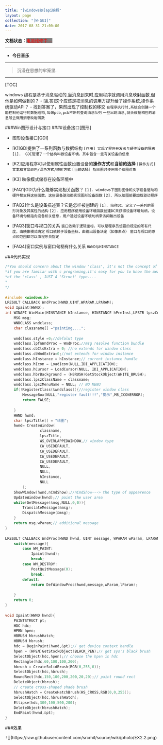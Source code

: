 ```yaml
---
title: "[windows纲]api编程"
layout: page
collection: "[W-GUI]"
date: 2017-08-31 21:00:00
---
```


**文档状态：**<a style="color:red;background-color:gray">电脑维修中....</a>

---
- **今日音乐**

---
> 沉浸在思想的牢笼里.

---

[TOC]

windows 编程是基于消息驱动的,当消息到来时,应用程序就调用消息映射函数,但他是如何做到的？
    - [乱答]这个应该是把消息的调用方提升给了操作系统,操作系统驱动API？
    - 找到答案了，果然出现了控制权的移交
    `在程序执行时,系统会创建一个能控制他运行的数据结构,叫做pcb,pcb不断的查询消息队列`
    `一旦出现消息,就会根据相应的消息号去调用消息映射函数`

###Win图形设计与接口
####设备接口[图形]
- 图形设备接口[GDI]
- [K1]GDI提供了一系列函数与数据结构
    `[作用] 实现了程序开发者与硬件设备的隔离`
    `[1].  GDI管理了一个结构叫做设备环境，其中包含一些有关设备的信息`
- [K2]应用程序可以使用属性函数设置设备的<b>操作方式</b>和<b>当前的选择</b>
    `[操作方式] 文本和背景颜色/混色方式/映射方式`
    `[当前选择] 指绘图时使用哪个绘图对象`
- [K3] 映像模式储存在设备环境中    
- [FAQ1]GDI为什么能够实现相关函数？
    `[1]. windows下图形图像和文字设备驱动和硬件都支持这些函数，这些设备驱动都实现图形设备函数`
    `[2]. 所以绘图前要加载驱动程序`
- [FAQ2]什么是设备描述表？它是怎样被创建的
    `[1]. 简称DC，定义了一系列的图形对象及其属性的结构`
    `[2]. 应用程序使用设备环境函数创建DC来获得设备环境句柄，设备环境句柄指向设备相关信息，用户通过设备环境句柄来访问输出设备`

- [FAQ3]窗口与视口的关系
    `窗口依赖于逻辑坐标，可以是程序员想要的规定的所有尺度，由映像模式确定`
    `视口依赖于设备坐标，由输出设备决定（如像素点）`
    `窗口与视口的原点和范围都可以由程序员指定`

- [FAQ4]窗口实例与窗口句柄有什么关系
    `HWND与HINSTANCE`

###代码实现

```c
/*You should concern about the window 'class', it's not the concept of OOP
*if you are familar with c programing,it's easy for you to know the meaning
*of the 'class' , JUST A 'Struct' type....
*
*/

#include <windows.h>
LRESULT CALLBACK WndProc(HWND,UINT,WPARAM,LPARAM);
void Ipaint(HWND);
int WINAPI WinMain(HINSTANCE hInstance, HINSTANCE hPreInst,LPSTR lpszCmdLine,int nCmdShow){
	MSG msg;
	WNDCLASS wndclass;
	char classname[] ="painting....";

	wndclass.style =0;//defalut type
	wndclass.lpfnWndProc = WndProc;//msg resolve function bundle
	wndclass.cbClsExtra = 0; //no extends for window class
	wndclass.cbWndExtra=0;//not extends for window instance
	wndclass.hInstance = hInstance;// current instance handle
	wndclass.hIcon = LoadIcon(NULL,IDI_APPLICATION);
	wndclass.hCursor = LoadCursor(NULL, IDI_APPLICATION);
	wndclass.hbrBackground = (HBRUSH)GetStockObject(WHITE_BRUSH);
	wndclass.lpszClassName = classname;
	wndclass.lpszMenuName = NULL; // NO MENU
	if(!RegisterClass(&wndclass)){//register window class
		MessageBox(NULL,"register fault!!!","提示",MB_ICONERROR);
		return FALSE;

	}
	HWND hwnd;
	char lpszTitle[] = "绘图";
	hwnd= CreateWindow(
				classname,
				lpszTitle,
				WS_OVERLAPPEDWINDOW,// window type
				CW_USEDEFAULT,
				CW_USEDEFAULT,
				CW_USEDEFAULT,
				CW_USEDEFAULT,
				NULL,
				NULL,
				hInstance,
				NULL
		);
	ShowWindow(hwnd,nCmdShow);//nCmdShow---> the type of appearence
	UpdateWindow(hwnd);// paint the user area
	while(GetMessage(&msg,NULL,0,0)){
		TranslateMessage(&msg);
		DispatchMessage(&msg);
	}
	return msg.wParam;// additional message
}

LRESULT CALLBACK WndProc(HWND hwnd, UINT message, WPARAM wParam, LPARAM lParam){
	switch(message){
		case WM_PAINT:
			Ipaint(hwnd);
			break;
		case WM_DESTROY:
			PostQuitMessage(0);
			break;
		default:
			return DefWindowProc(hwnd,message,wParam,lParam);

	}
	return 0;
}

void Ipaint(HWND hwnd){
	PAINTSTRUCT pt;
	HDC hdc;
	HPEN hpen;
	HBRUSH hbrushHatch;
	HBRUSH hbrush;
	hdc = BeginPaint(hwnd,&pt);// get device context handle
	hpen = (HPEN)GetStockObject(BLACK_PEN);// get sys's black brush
	SelectObject(hdc,hpen);// choose the hpen in hdc
	Rectangle(hdc,60,100,100,200);
	hbrush = CreateSolidBrush(RGB(0,255,0));
	SelectObject(hdc,hbrush);
	RoundRect(hdc,150,100,200,200,20,20);// paint round rect
	DeleteObject(hbrush);
	// create cross-shaped shade brush
	hbrushHatch = CreateHatchBrush(HS_CROSS,RGB(0,0,255));
	SelectObject(hdc,hbrushHatch);
	Ellipse(hdc,300,100,500,200);
	DeleteObject(hbrushHatch);
	EndPaint(hwnd,&pt);
}
```

###效果

<center style="position:relative;">
![](https://raw.githubusercontent.com/srcmit/source/wiki/photo/EX2.2.png)
</center>
